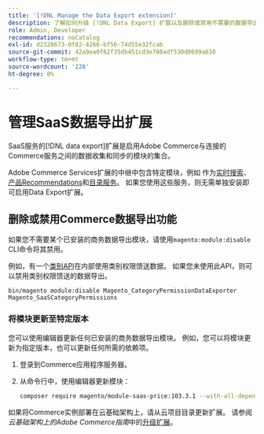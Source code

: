 ```yaml
---
title: '[!DNL Manage the Data Export extension]'
description: 了解如何升级 [!DNL Data Export] 扩展以及删除或禁用不需要的数据导出服务。
role: Admin, Developer
recommendations: noCatalog
exl-id: d2326673-0f82-4266-bf56-74d55e32fcab
source-git-commit: 42a9ea0f62f35db451cd3e780adf530d0699a638
workflow-type: tm+mt
source-wordcount: '228'
ht-degree: 0%

---
```


# 管理SaaS数据导出扩展

SaaS服务的[!DNL data export]扩展是启用Adobe Commerce与连接的Commerce服务之间的数据收集和同步的模块的集合。

Adobe Commerce Services扩展的中继中包含特定模块，例如
作为[实时搜索](/help/live-search/overview.md)、[产品Recommendations](/help/product-recommendations/overview.md)和[目录服务](/help/catalog-service/overview.md)。 如果您使用这些服务，则无需单独安装即可启用Data Export扩展。

## 删除或禁用Commerce数据导出功能

如果您不需要某个已安装的商务数据导出模块，请使用`magento:module:disable` CLI命令将其禁用。

例如，有一个[类别API](https://developer.adobe.com/commerce/services/graphql/catalog-service/categories/)在内部使用类别权限馈送数据。 如果您未使用此API，则可以禁用类别权限馈送的数据导出。

```shell script
bin/magento module:disable Magento_CategoryPermissionDataExporter Magento_SaaSCategoryPermissions
```

### 将模块更新至特定版本

您可以使用编辑器更新任何已安装的商务数据导出模块。 例如，您可以将模块更新为指定版本，也可以更新任何所需的依赖项。

1. 登录到Commerce应用程序服务器。

1. 从命令行中，使用编辑器更新模块：

   ```bash
   composer require magento/module-saas-price:103.3.1 --with-all-dependencies
   ```

如果将Commerce实例部署在云基础架构上，请从云项目目录更新扩展。 请参阅&#x200B;_云基础架构上的Adobe Commerce指南_&#x200B;中的[升级扩展](https://experienceleague.adobe.com/en/docs/commerce-cloud-service/user-guide/configure-store/extensions#upgrade-an-extension)。
